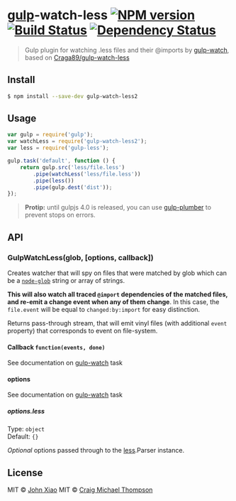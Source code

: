 # [gulp](http://gulpjs.com)-watch-less [![NPM version][npm-image]][npm-url] [![Build Status][travis-image]][travis-url] [![Dependency Status][depstat-image]][depstat-url]
> Gulp plugin for watching .less files and their @imports by [gulp-watch][watch-url], based on [Craga89/gulp-watch-less][url-watch-less]

## Install

```sh
$ npm install --save-dev gulp-watch-less2
```


## Usage

```js
var gulp = require('gulp');
var watchLess = require('gulp-watch-less2');
var less = require('gulp-less');

gulp.task('default', function () {
	return gulp.src('less/file.less')
		.pipe(watchLess('less/file.less'))
		.pipe(less())
		.pipe(gulp.dest('dist'));
});
```

> __Protip:__ until gulpjs 4.0 is released, you can use [gulp-plumber][plumber-url] to prevent stops on errors.


## API

### GulpWatchLess(glob, [options, callback])

Creates watcher that will spy on files that were matched by glob which can be a [`node-glob`][glob-url] string or array of strings.

**This will also watch all traced `@import` dependencies of the matched files, and re-emit a change event when any of them change**.
In this case, the `file.event` will be equal to `changed:by:import` for easy distinction.

Returns pass-through stream, that will emit vinyl files (with additional `event` property) that corresponds to event on file-system.

#### Callback `function(events, done)`

See documentation on [gulp-watch][watch-url] task

#### options

See documentation on [gulp-watch][watch-url] task

##### options.less

Type: `object`  
Default: `{}`

*Optional* options passed through to the [less]().Parser instance.

## License

MIT &copy; [John Xiao][profile-url2]
MIT &copy; [Craig Michael Thompson][profile-url]


[profile-url]: https://github.com/Craga89
[profile-url2]: https://github.com/bammoo

[glob-url]: https://github.com/isaacs/node-glob
[less-url]: https://github.com/less/less.js
[watch-url]: https://github.com/floatdrop/gulp-watch
[url-watch-less]: https://github.com/Craga89/gulp-watch-less
[plumber-url]: https://github.com/floatdrop/gulp-plumber

[npm-url]: https://npmjs.org/package/gulp-watch-less2
[npm-image]: http://img.shields.io/npm/v/gulp-watch-less2.svg?style=flat

[travis-url]: https://travis-ci.org/bammoo/gulp-watch-less2
[travis-image]: http://img.shields.io/travis/bammoo/gulp-watch-less2.svg?style=flat

[coveralls-url]: https://coveralls.io/r/bammoo/gulp-watch-less2
[coveralls-image]: http://img.shields.io/coveralls/bammoo/gulp-watch-less2.svg?style=flat

[depstat-url]: https://david-dm.org/bammoo/gulp-watch-less2
[depstat-image]: http://img.shields.io/david/bammoo/gulp-watch-less2.svg?style=flat